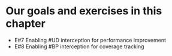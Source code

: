 # Our goals and exercises in this chapter
- E#7 Enabling #UD interception for performance improvement
- E#8 Enabling #BP interception for coverage tracking

